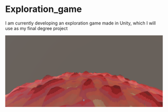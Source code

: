# Exploration_game
I am currently developing an exploration game made in Unity, which I will use as my final degree project

![Screenshot](image.PNG)
